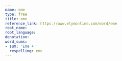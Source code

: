 ```yaml
---
name: eme
type: free
title: eme
reference_link: https://www.etymonline.com/word/eme
root_name: 
root_language: 
denotation: 
word_sums:
- sum: 'Eme + '
  respelling: eme
---
```

